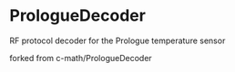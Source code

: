 # PrologueDecoder
RF protocol decoder for the Prologue temperature sensor

forked from c-math/PrologueDecoder
